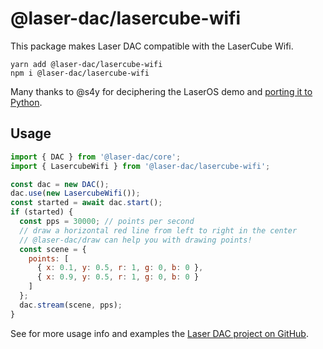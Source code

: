 # @laser-dac/lasercube-wifi

This package makes Laser DAC compatible with the LaserCube Wifi.

```
yarn add @laser-dac/lasercube-wifi
npm i @laser-dac/lasercube-wifi
```

Many thanks to @s4y for deciphering the LaserOS demo and [porting it to Python](https://gist.github.com/s4y/0675595c2ff5734e927d68caf652e3af).

## Usage

```js
import { DAC } from '@laser-dac/core';
import { LasercubeWifi } from '@laser-dac/lasercube-wifi';

const dac = new DAC();
dac.use(new LasercubeWifi());
const started = await dac.start();
if (started) {
  const pps = 30000; // points per second
  // draw a horizontal red line from left to right in the center
  // @laser-dac/draw can help you with drawing points!
  const scene = {
    points: [
      { x: 0.1, y: 0.5, r: 1, g: 0, b: 0 },
      { x: 0.9, y: 0.5, r: 1, g: 0, b: 0 }
    ]
  };
  dac.stream(scene, pps);
}
```

See for more usage info and examples the [Laser DAC project on GitHub](https://github.com/Volst/laser-dac).
